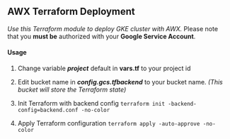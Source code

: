## AWX Terraform Deployment
*Use this Terraform module to deploy GKE cluster with AWX.*
Please note that you **must be** authorized with your **Google Service Account**.
#### Usage
1. Change variable ***project*** default in **vars.tf** to your project id

2. Edit bucket name in ***config.gcs.tfbackend*** to your bucket name. 
*(This bucket will store the Terraform state)*

3. Init Terraform with backend config
``
terraform init -backend-config=backend.conf -no-color
``

4. Apply Terraform configuration
``
terraform apply -auto-approve -no-color
``